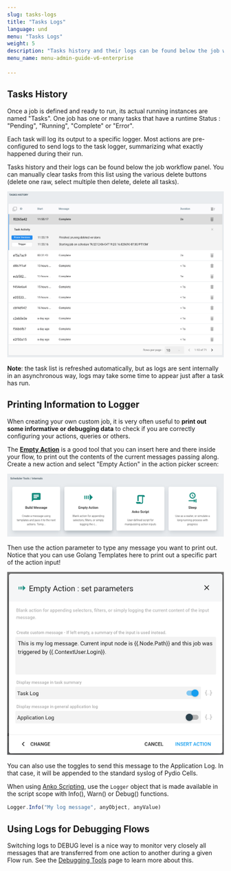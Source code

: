 ```yaml
---
slug: tasks-logs
title: "Tasks Logs"
language: und
menu: "Tasks Logs"
weight: 5
description: "Tasks history and their logs can be found below the job workflow panel."
menu_name: menu-admin-guide-v6-enterprise

---
```

## Tasks History

Once a job is defined and ready to run, its actual running instances are named "Tasks". One job has one or many tasks that have a runtime Status : "Pending", "Running", "Complete" or "Error".

Each task will log its output to a specific logger. Most actions are pre-configured to send logs to the task logger, summarizing what exactly happened during their run. 

Tasks history and their logs can be found below the job workflow panel. You can manually clear tasks from this list using the various delete buttons (delete one raw, select multiple then delete, delete all tasks). 

![](../../images/0_overview/anatomy-task-logs.png)

**Note**: the task list is refreshed automatically, but as logs are sent internally in an asynchronous way, logs may take some time to appear just after a task has run.

## Printing Information to Logger

When creating your own custom job, it is very often useful to **print out some informative or debugging data** to check if you are correctly configuring your actions, queries or others. 

The [**Empty Action**](./empty-action) is a good tool that you can insert here and there inside your flow, to print out the contents of the current messages passing along. Create a new action and select "Empty Action" in the action picker screen:

![](../../images/0_overview/logs-action-empty-select.png)

Then use the action parameter to type any message you want to print out. Notice that you can use Golang Templates here to print out a specific part of the action input!

![](../../images/0_overview/logs-action-empty-parameters.png)

You can also use the toggles to send this message to the Application Log. In that case, it will be appended to the standard syslog of Pydio Cells.

When using [Anko Scripting](/anko-pseudo-script), use the `Logger` object that is made available in the script scope with Info(), Warn() or Debug() functions.

```javascript
Logger.Info("My log message", anyObject, anyValue)
```

## Using Logs for Debugging Flows

Switching logs to DEBUG level is a nice way to monitor very closely all messages that are transferred from one action to another during a given Flow run. See the [Debugging Tools](./debugging-tools) page to learn more about this.